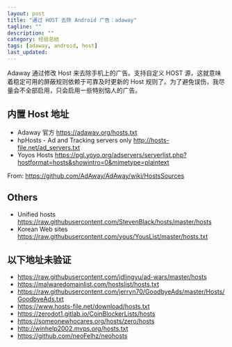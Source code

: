 ```yaml
---
layout: post
title: "通过 HOST 去除 Android 广告：adaway"
tagline: ""
description: ""
category: 经验总结
tags: [adaway, android, host]
last_updated:
---
```


Adaway 通过修改 Host 来去除手机上的广告。支持自定义 HOST 源，这就意味着稳定可用的屏蔽规则依赖于可靠及时更新的 Host 规则了。为了避免误伤，我尽量会不全部启用，只会启用一些特别恼人的广告。

## 内置 Host 地址

- Adaway 官方 <https://adaway.org/hosts.txt>
- hpHosts - Ad and Tracking servers only <http://hosts-file.net/ad_servers.txt>
- Yoyos Hosts <https://pgl.yoyo.org/adservers/serverlist.php?hostformat=hosts&showintro=0&mimetype=plaintext>

From: <https://github.com/AdAway/AdAway/wiki/HostsSources>

## Others

- Unified hosts <https://raw.githubusercontent.com/StevenBlack/hosts/master/hosts>
- Korean Web sites <https://raw.githubusercontent.com/yous/YousList/master/hosts.txt>

## 以下地址未验证

- https://raw.githubusercontent.com/jdlingyu/ad-wars/master/hosts
- https://malwaredomainlist.com/hostslist/hosts.txt
- https://raw.githubusercontent.com/jerryn70/GoodbyeAds/master/Hosts/GoodbyeAds.txt
- https://www.hosts-file.net/download/hosts.txt
- https://zerodot1.gitlab.io/CoinBlockerLists/hosts
- https://someonewhocares.org/hosts/zero/hosts
- http://winhelp2002.mvps.org/hosts.txt
- https://github.com/neoFelhz/neohosts
